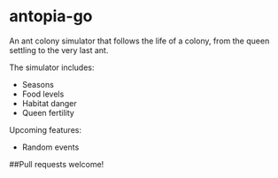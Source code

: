 # antopia-go
An ant colony simulator that follows the life of a colony, from the queen settling to the very last ant.

The simulator includes:
*  Seasons
*  Food levels
*  Habitat danger
*  Queen fertility

Upcoming features:
*  Random events

##Pull requests welcome!
